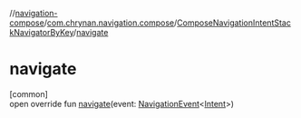 //[navigation-compose](../../../index.md)/[com.chrynan.navigation.compose](../index.md)/[ComposeNavigationIntentStackNavigatorByKey](index.md)/[navigate](navigate.md)

# navigate

[common]\
open override fun [navigate](navigate.md)(event: [NavigationEvent](../../../../navigation-core/navigation-core/com.chrynan.navigation/-navigation-event/index.md)&lt;[Intent](index.md)&gt;)

